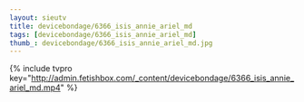```yaml
--- 
layout: sieutv
title: devicebondage/6366_isis_annie_ariel_md
tags: [devicebondage/6366_isis_annie_ariel_md]
thumb_: devicebondage/6366_isis_annie_ariel_md.jpg
---
```

{% include tvpro key="http://admin.fetishbox.com/_content/devicebondage/6366_isis_annie_ariel_md.mp4" %} 
